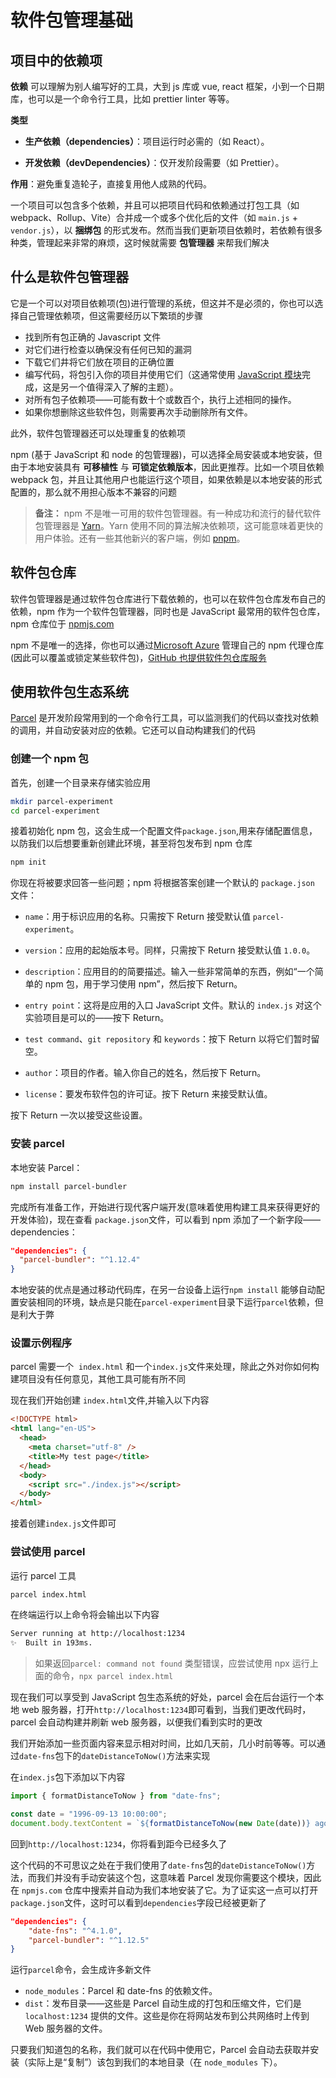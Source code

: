 # 软件包管理基础

## 项目中的依赖项

**依赖** 可以理解为别人编写好的工具，大到 js 库或 vue, react 框架，小到一个日期库，也可以是一个命令行工具，比如 prettier linter 等等。

**类型**

- **生产依赖（dependencies）**：项目运行时必需的（如 React）。

- **开发依赖（devDependencies）**：仅开发阶段需要（如 Prettier）。

**作用**：避免重复造轮子，直接复用他人成熟的代码。

一个项目可以包含多个依赖，并且可以把项目代码和依赖通过打包工具（如 webpack、Rollup、Vite）合并成一个或多个优化后的文件（如 `main.js` + `vendor.js`），以 **捆绑包** 的形式发布。然而当我们更新项目依赖时，若依赖有很多种类，管理起来非常的麻烦，这时候就需要 **包管理器** 来帮我们解决

## 什么是软件包管理器

它是一个可以对项目依赖项(包)进行管理的系统，但这并不是必须的，你也可以选择自己管理依赖项，但这需要经历以下繁琐的步骤

- 找到所有包正确的 Javascript 文件
- 对它们进行检查以确保没有任何已知的漏洞
- 下载它们井将它们放在项目的正确位置
- 编写代码，将包引入你的项目并使用它们（这通常使用 [JavaScript 模块](https://developer.mozilla.org/zh-CN/docs/Web/JavaScript/Guide/Modules)完成，这是另一个值得深入了解的主题）。
- 对所有包子依赖项——可能有数十个或数百个，执行上述相同的操作。
- 如果你想删除这些软件包，则需要再次手动删除所有文件。

此外，软件包管理器还可以处理重复的依赖项

npm (基于 JavaScript 和 node 的包管理器)，可以选择全局安装或本地安装，但由于本地安装具有 **可移植性** 与 **可锁定依赖版本**，因此更推荐。比如一个项目依赖 webpack 包，并且让其他用户也能运行这个项目，如果依赖是以本地安装的形式配置的，那么就不用担心版本不兼容的问题

> **备注：** npm 不是唯一可用的软件包管理器。有一种成功和流行的替代软件包管理器是 [Yarn](https://yarnpkg.com/)。Yarn 使用不同的算法解决依赖项，这可能意味着更快的用户体验。还有一些其他新兴的客户端，例如 [pnpm](https://pnpm.js.org/)。

## 软件包仓库

软件包管理器是通过软件包仓库进行下载依赖的，也可以在软件包仓库发布自己的依赖，npm 作为一个软件包管理器，同时也是 JavaScript 最常用的软件包仓库，npm 仓库位于 [npmjs.com](https://www.npmjs.com/)

npm 不是唯一的选择，你也可以通过[Microsoft Azure](https://azure.microsoft.com/) 管理自己的 npm 代理仓库(因此可以覆盖或锁定某些软件包)，[GitHub 也提供软件包仓库服务](https://github.com/features/packages)

## 使用软件包生态系统

[Parcel](https://parceljs.org/) 是开发阶段常用到的一个命令行工具，可以监测我们的代码以查找对依赖的调用，并自动安装对应的依赖。它还可以自动构建我们的代码

### 创建一个 npm 包

首先，创建一个目录来存储实验应用

```bash
mkdir parcel-experiment
cd parcel-experiment
```

接着初始化 npm 包，这会生成一个配置文件`package.json`,用来存储配置信息，以防我们以后想要重新创建此环境，甚至将包发布到 npm 仓库

```bash
npm init
```

你现在将被要求回答一些问题；npm 将根据答案创建一个默认的 `package.json` 文件：

- `name`：用于标识应用的名称。只需按下 Return 接受默认值 `parcel-experiment`。

- `version`：应用的起始版本号。同样，只需按下 Return 接受默认值 `1.0.0`。

- `description`：应用目的的简要描述。输入一些非常简单的东西，例如“一个简单的 npm 包，用于学习使用 npm”，然后按下 Return。

- `entry point`：这将是应用的入口 JavaScript 文件。默认的 `index.js` 对这个实验项目是可以的——按下 Return。

- `test command`、`git repository` 和 `keywords`：按下 Return 以将它们暂时留空。

- `author`：项目的作者。输入你自己的姓名，然后按下 Return。

- `license`：要发布软件包的许可证。按下 Return 来接受默认值。

按下 Return 一次以接受这些设置。

### 安装 parcel

本地安装 Parcel：

```bash
npm install parcel-bundler
```

完成所有准备工作，开始进行现代客户端开发(意味着使用构建工具来获得更好的开发体验)，现在查看 `package.json`文件，可以看到 npm 添加了一个新字段——dependencies：

```json
"dependencies": {
  "parcel-bundler": "^1.12.4"
}
```

本地安装的优点是通过移动代码库，在另一台设备上运行`npm install` 能够自动配置安装相同的环境，缺点是只能在`parcel-experiment`目录下运行`parcel`依赖，但是利大于弊

### 设置示例程序

parcel 需要一个  `index.html` 和一个`index.js`文件来处理，除此之外对你如何构建项目没有任何意见，其他工具可能有所不同

现在我们开始创建 `index.html`文件,并输入以下内容

```html
<!DOCTYPE html>
<html lang="en-US">
  <head>
    <meta charset="utf-8" />
    <title>My test page</title>
  </head>
  <body>
    <script src="./index.js"></script>
  </body>
</html>
```

接着创建`index.js`文件即可

### 尝试使用 parcel

运行 parcel 工具

```bash
parcel index.html
```

在终端运行以上命令将会输出以下内容

```bash
Server running at http://localhost:1234
✨  Built in 193ms.
```

> 如果返回`parcel: command not found` 类型错误，应尝试使用 npx 运行上面的命令，`npx parcel index.html`

现在我们可以享受到 JavaScript 包生态系统的好处，parcel 会在后台运行一个本地 web 服务器，打开`http://localhost:1234`即可看到，当我们更改代码时，parcel 会自动构建并刷新 web 服务器，以便我们看到实时的更改

我们开始添加一些页面内容来显示相对时间，比如几天前，几小时前等等。可以通过`date-fns`包下的`dateDistanceToNow()`方法来实现

在`index.js`包下添加以下内容

```javascript
import { formatDistanceToNow } from "date-fns";

const date = "1996-09-13 10:00:00";
document.body.textContent = `${formatDistanceToNow(new Date(date))} ago`;
```

回到`http://localhost:1234`，你将看到距今已经多久了

这个代码的不可思议之处在于我们使用了`date-fns`包的`dateDistanceToNow()`方法，而我们并没有手动安装这个包，这意味着 Parcel 发现你需要这个模块，因此在 `npmjs.com` 仓库中搜索并自动为我们本地安装了它。为了证实这一点可以打开`package.json`文件，这时可以看到`dependencies`字段已经被更新了

```json
"dependencies": {
    "date-fns": "^4.1.0",
    "parcel-bundler": "^1.12.5"
}
```

运行`parcel`命令，会生成许多新文件

- `node_modules`：Parcel 和 date-fns 的依赖文件。
- `dist`：发布目录——这些是 Parcel 自动生成的打包和压缩文件，它们是 `localhost:1234` 提供的文件。这些是你在将网站发布到公共网络时上传到 Web 服务器的文件。

只要我们知道包的名称，我们就可以在代码中使用它，Parcel 会自动去获取并安装（实际上是“复制”）该包到我们的本地目录（在 `node_modules` 下）。
